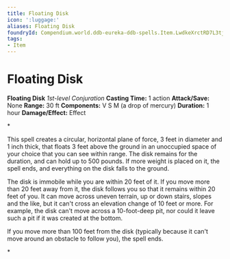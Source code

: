 ```yaml
---
title: Floating Disk
icon: ':luggage:'
aliases: Floating Disk
foundryId: Compendium.world.ddb-eureka-ddb-spells.Item.LwdkeXrctRD7L3tj
tags:
- Item
---
```


# Floating Disk

**Floating Disk**
_1st-level Conjuration_
**Casting Time:** 1 action
**Attack/Save:** None
**Range:** 30 ft
**Components:** V S M (a drop of mercury)
**Duration:** 1 hour
**Damage/Effect:** Effect

*<p>This spell creates a circular, horizontal plane of force, 3 feet in diameter and 1 inch thick, that floats 3 feet above the ground in an unoccupied space of your choice that you can see within range. The disk remains for the duration, and can hold up to 500 pounds. If more weight is placed on it, the spell ends, and everything on the disk falls to the ground.

The disk is immobile while you are within 20 feet of it. If you move more than 20 feet away from it, the disk follows you so that it remains within 20 feet of you. It can move across uneven terrain, up or down stairs, slopes and the like, but it can't cross an elevation change of 10 feet or more. For example, the disk can't move across a 10-foot-deep pit, nor could it leave such a pit if it was created at the bottom.

If you move more than 100 feet from the disk (typically because it can't move around an obstacle to follow you), the spell ends.</p>*